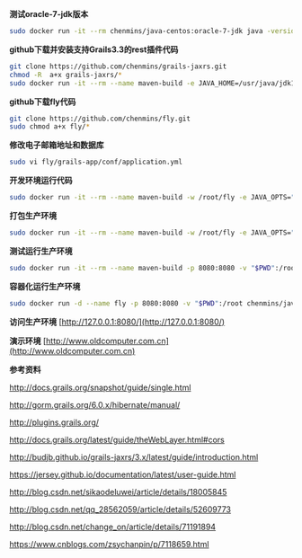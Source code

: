 ﻿**测试oracle-7-jdk版本**
```sh
sudo docker run -it --rm chenmins/java-centos:oracle-7-jdk java -version
```
**github下载并安装支持Grails3.3的rest插件代码**
```sh
git clone https://github.com/chenmins/grails-jaxrs.git
chmod -R  a+x grails-jaxrs/*
sudo docker run -it --rm --name maven-build -e JAVA_HOME=/usr/java/jdk1.7.0_80/ -w /root/grails-jaxrs -v "$PWD":/root chenmins/java-centos:oracle-7-jdk /root/grails-jaxrs/gradlew install
```
**github下载fly代码**
```sh
git clone https://github.com/chenmins/fly.git
sudo chmod a+x fly/*
```
**修改电子邮箱地址和数据库**
```sh
sudo vi fly/grails-app/conf/application.yml
```
**开发环境运行代码**
```sh
sudo docker run -it --rm --name maven-build -w /root/fly -e JAVA_OPTS="-Dfile.encoding=UTF-8" -e JAVA_OPTS="-Dfile.encoding=UTF-8" -e JAVA_HOME=/usr/java/jdk1.7.0_80/ -v "$PWD":/root chenmins/java-centos:oracle-7-jdk /root/fly/grailsw run-app
```
**打包生产环境**
```sh
sudo docker run -it --rm --name maven-build -w /root/fly -e JAVA_OPTS="-Dfile.encoding=UTF-8" -e JAVA_HOME=/usr/java/jdk1.7.0_80/ -v "$PWD":/root chenmins/java-centos:oracle-7-jdk /root/fly/grailsw war
```
**测试运行生产环境**
```sh
sudo docker run -it --rm --name maven-build -p 8080:8080 -v "$PWD":/root chenmins/java-centos:oracle-7-jdk java -Dfile.encoding=UTF-8 -Duser.timezone=GMT+08 -Xmx900m -Xms200m -Xss1024k -XX:NewRatio=4 -XX:SurvivorRatio=4 -XX:MaxPermSize=128m  -jar /root/fly/build/libs/fly-0.1.war
```
**容器化运行生产环境**
```sh
sudo docker run -d --name fly -p 8080:8080 -v "$PWD":/root chenmins/java-centos:oracle-7-jdk java -Dfile.encoding=UTF-8 -Duser.timezone=GMT+08 -Xmx900m -Xms200m -Xss1024k -XX:NewRatio=4 -XX:SurvivorRatio=4 -XX:MaxPermSize=128m -jar /root/fly/build/libs/fly-0.1.war
```
**访问生产环境**
[http://127.0.0.1:8080/](http://127.0.0.1:8080/)

**演示环境**
[http://www.oldcomputer.com.cn](http://www.oldcomputer.com.cn)

**参考资料**

http://docs.grails.org/snapshot/guide/single.html

http://gorm.grails.org/6.0.x/hibernate/manual/

http://plugins.grails.org/

http://docs.grails.org/latest/guide/theWebLayer.html#cors

http://budjb.github.io/grails-jaxrs/3.x/latest/guide/introduction.html

https://jersey.github.io/documentation/latest/user-guide.html

http://blog.csdn.net/sikaodeluwei/article/details/18005845

http://blog.csdn.net/qq_28562059/article/details/52609773

http://blog.csdn.net/change_on/article/details/71191894

https://www.cnblogs.com/zsychanpin/p/7118659.html